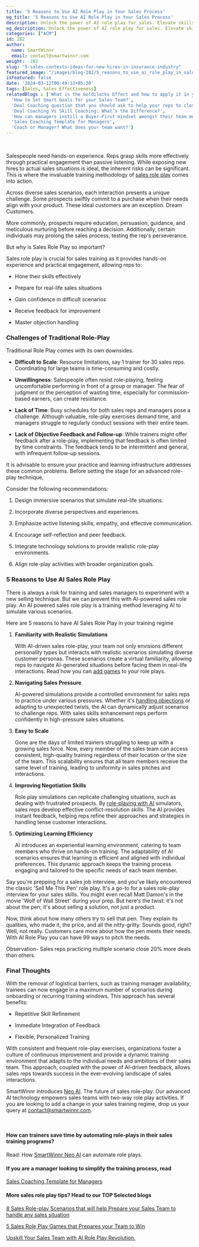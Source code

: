 ```yaml
---
title: '5 Reasons to Use AI Role Play in Your Sales Process'
og_title: '5 Reasons to Use AI Role Play in Your Sales Process'
description: Unlock the power of AI role play for sales. Elevate skills & performance with simulations. Drive success in today's business landscape.
og_description: Unlock the power of AI role play for sales. Elevate skills & performance with simulations. Drive success in today's business landscape.
categories: ["ACM"]
id: 282
author:
  name: SmartWinnr
  email: contact@smartwinnr.com
weight: -282
slug: "5-sales-contests-ideas-for-new-hires-in-insurance-industry"
featured_image: "/images/blog-282/5_reasons_to_use_ai_role_play_in_sales.png"
isFeatured: false
date: '2024-03-12T00:49:12+05:30'
tags: [Sales, Sales Effectiveness]
relatedBlogs : ['What is the Goldilocks Effect and how to apply it in your business?',
  'How to Set Smart Goals for your Sales Team?',
  'Deal Coaching question that you should ask to help your reps to close more deals',
  'Deal Coaching Vs Skill Coaching: What’s the Difference?',
  'How can managers instill a Buyer-First mindset amongst their team members?',
  'Sales Coaching Template for Managers',
  'Coach or Manager? What does your team want?']
---
```


<br>

Salespeople need hands-on experience. Reps grasp skills more effectively through practical engagement than passive listening. While exposing new hires to actual sales situations is ideal, the inherent risks can be significant. This is where the invaluable training methodology of [sales role play](https://www.smartwinnr.com/product/two-way-ai-role-plays/) comes into action. 

Across diverse sales scenarios, each interaction presents a unique challenge. Some prospects swiftly commit to a purchase when their needs align with your product. These ideal customers are an exception. Dream Customers.

More commonly, prospects require education, persuasion, guidance, and meticulous nurturing before reaching a decision. Additionally, certain individuals may prolong the sales process, testing the rep's perseverance. 

But why is Sales Role Play so important? 

Sales role play is crucial for sales training as it provides hands-on experience and practical engagement, allowing reps to: 

* <p>Hone their skills effectively</p>
* <p>Prepare for real-life sales situations</p>
* <p>Gain confidence in difficult scenarios</p>
* <p>Receive feedback for improvement</p>
* <p>Master objection handling</p>

<h3 class="ml-bold-text ml-margin-top-bottom20">Challenges of Traditional Role-Play</h3>

Traditional Role Play comes with its own downsides.

*  <p><b>Difficult to Scale</b>: Resource limitations, say 1 trainer for 30 sales reps. Coordinating for large teams is time-consuming and costly.</p>
*  <p><b>Unwillingness</b>: Salespeople often resist role-playing, feeling uncomfortable performing in front of a group or manager. The fear of judgment or the perception of wasting time, especially for commission-based earners, can create resistance.</p>
*  <p><b>Lack of Time</b>: Busy schedules for both sales reps and managers pose a challenge. Although valuable, role-play exercises demand time, and managers struggle to regularly conduct sessions with their entire team.</p>
*  <p><b>Lack of Objective Feedback and Follow-up</b>: While trainers might offer feedback after a role-play, implementing that feedback is often limited by time constraints. The feedback tends to be intermittent and general, with infrequent follow-up sessions.</p>


It is advisable to ensure your practice and learning infrastructure addresses these common problems. Before setting the stage for an advanced role-play technique,  

<div class="ml_boxed">
Consider the following recommendations:

<ol class="ml_padding_left_40">
  <li><p>Design immersive scenarios that simulate real-life situations.</p></li>
  <li><p>Incorporate diverse perspectives and experiences.</p></li>
  <li><p>Emphasize active listening skills, empathy, and effective communication.</p></li>
  <li><p>Encourage self-reflection and peer feedback.</p></li>
  <li><p>Integrate technology solutions to provide realistic role-play environments.</p></li>
  <li><p>Align role-play activities with broader organization goals.</p></li>
</ol></div>

<h3 class="ml-bold-text ml-margin-top-bottom20">5 Reasons to Use AI Sales Role Play</h3>

There is always a risk for training and sales managers to experiment with a new selling technique. But we can prevent this with AI-powered sales role play. An AI powered sales role play is a training method leveraging AI to simulate various scenarios.  

Here are 5 reasons to have AI Sales Role Play in your training regime 

<ol>
  <li><b>Familiarity with Realistic Simulations</b><p>With AI-driven sales role-play, your team not only envisions different personality types but interacts with realistic scenarios simulating diverse customer personas. These scenarios create a virtual familiarity, allowing reps to navigate AI-generated situations before facing them in real-life interactions. Read how you can <a href="https://www.smartwinnr.com/post/5-sales-role-play-games-that-prepares-your-team-to-win/" target="_blank" class="">add games</a> to your role plays.</p></li>
  <li><b>Navigating Sales Pressure</b><p>AI-powered simulations provide a controlled environment for sales reps to practice under various pressures. Whether it's <a href="https://www.smartwinnr.com/post/10-effective-techniques-to-overcome-sales-objections/" target="_blank" class="">handling objections</a> or adapting to unexpected twists, the AI can dynamically adjust scenarios to challenge reps. With sales skills enhancement reps perform confidently in high-pressure sales situations.</p></li>
  <li><b>Easy to Scale</b><p>Gone are the days of limited trainers struggling to keep up with a growing sales force. Now, every member of the sales team can access consistent, high-quality training regardless of their location or the size of the team. This scalability ensures that all team members receive the same level of training, leading to uniformity in sales pitches and interactions.</p></li>
  <li><b>Improving Negotiation Skills</b><p>Role play simulations can replicate challenging situations, such as dealing with frustrated prospects. By <a href="https://www.smartwinnr.com/post/upskill-your-sales-team-with-ai-role-play-revolution/" target="_blank" class="">role-playing with AI</a> simulators, sales reps develop effective conflict-resolution skills. The AI provides instant feedback, helping reps refine their approaches and strategies in handling tense customer interactions.</p></li>
  <li><b>Optimizing Learning Efficiency</b><p>AI introduces an experiential learning environment, catering to team members who thrive on hands-on training. The adaptability of AI scenarios ensures that learning is efficient and aligned with individual preferences. This dynamic approach keeps the training process engaging and tailored to the specific needs of each team member.</p></li>
</ol>

Say you're prepping for a sales job interview, and you've likely encountered the classic 'Sell Me This Pen' role play. It's a go-to for a sales role-play interview for your sales skills. You might even recall Matt Damon's in the movie 'Wolf of Wall Street' during your prep. But here's the twist: it's not about the pen; it's about selling a solution, not just a product. 

Now, think about how many others try to sell that pen. They explain its qualities, who made it, the price, and all the nitty-gritty. Sounds good, right? Well, not really. Customers care more about how the pen meets their needs.  With AI Role Play you can have 99 ways to pitch the needs. 

<div class="ml_pro_tip ml-margin-bottom20">
  <p>Observation- Sales reps practicing multiple scenario close 20% more deals than others.</p>
</div> 

<h3 class="ml-bold-text ml-margin-top-bottom20">Final Thoughts</h3>

With the removal of logistical barriers, such as training manager availability, trainees can now engage in a maximum number of scenarios during onboarding or recurring training windows. This approach has several benefits: 

* <p>Repetitive Skill Refinement</p>
* <p>Immediate Integration of Feedback</p>
* <p>Flexible, Personalized Training</p>

With consistent and frequent role-play exercises, organizations foster a culture of continuous improvement and provide a dynamic training environment that adapts to the individual needs and ambitions of their sales team. This approach, coupled with the power of AI-driven feedback, allows sales reps towards success in the ever-evolving landscape of sales interactions.  

SmartWinnr introduces [Neo AI](https://www.smartwinnr.com/product/two-way-ai-role-plays/). The future of sales role-play. Our advanced AI technology empowers sales teams with two-way role play activities. If you are looking to add a change in your sales training regime, drop us your query at  <a href="mailto:contact@smartwinnr.com"><span>contact@smartwinnr.com</span></a>.

<br>

#### **How can trainers save time by automating role-plays in their sales training programs?**

Read: How <a href="https://www.smartwinnr.com/product/two-way-ai-role-plays/" target="_blank" class="">SmartWinnr Neo AI</a> can automate role plays. 

#### **If you are a manager looking to simplify the training process, read**

<a href="https://www.smartwinnr.com/post/sales-coaching-template-for-managers/" target="_blank" class="">Sales Coaching Template for Managers</a>

#### **More sales role play tips? Head to our TOP Selected blogs**

<a href="https://www.smartwinnr.com/post/8-sales-role-play-scenarios-that-will-help-prepare-your-sales-team-to-handle-any-sales-situation/" target="_blank" class="">8 Sales Role-play Scenarios that will help Prepare your Sales Team to handle any sales situation</a>

<a href="https://www.smartwinnr.com/post/5-sales-role-play-games-that-prepares-your-team-to-win/" target="_blank" class="">5 Sales Role Play Games that Prepares your Team to Win</a>

<a href="https://www.smartwinnr.com/post/upskill-your-sales-team-with-ai-role-play-revolution/" target="_blank" class="">Upskill Your Sales Team with AI Role Play Revolution.</a>